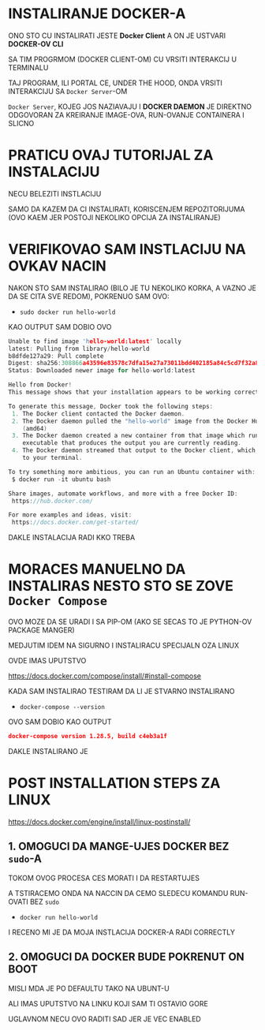 # INSTALIRANJE DOCKER-A

ONO STO CU INSTALIRATI JESTE **Docker Client** A ON JE USTVARI **DOCKER-OV CLI**

SA TIM PROGRMOM (DOCKER CLIENT-OM) CU VRSITI INTERAKCIJ U TERMINALU

TAJ PROGRAM, ILI PORTAL CE, UNDER THE HOOD, ONDA VRSITI INTERAKCIJU SA `Docker Server`-OM

`Docker Server`, KOJEG JOS NAZIAVAJU I **DOCKER DAEMON** JE DIREKTNO ODGOVORAN ZA KREIRANJE IMAGE-OVA, RUN-OVANJE CONTAINERA I SLICNO

# PRATICU OVAJ TUTORIJAL ZA INSTALACIJU

NECU BELEZITI INSTLACIJU

SAMO DA KAZEM DA CI INSTALIRATI, KORISCENJEM REPOZITORIJUMA (OVO KAEM JER POSTOJI NEKOLIKO OPCIJA ZA INSTALIRANJE)

# VERIFIKOVAO SAM INSTLACIJU NA OVKAV NACIN

NAKON STO SAM INSTALIRAO (BILO JE TU NEKOLIKO KORKA, A VAZNO JE DA SE CITA SVE REDOM), POKRENUO SAM OVO:

- `sudo docker run hello-world`

KAO OUTPUT SAM DOBIO OVO

```c
Unable to find image 'hello-world:latest' locally
latest: Pulling from library/hello-world
b8dfde127a29: Pull complete 
Digest: sha256:308866a43596e83578c7dfa15e27a73011bdd402185a84c5cd7f32a88b501a24
Status: Downloaded newer image for hello-world:latest

Hello from Docker!
This message shows that your installation appears to be working correctly.

To generate this message, Docker took the following steps:
 1. The Docker client contacted the Docker daemon.
 2. The Docker daemon pulled the "hello-world" image from the Docker Hub.
    (amd64)
 3. The Docker daemon created a new container from that image which runs the
    executable that produces the output you are currently reading.
 4. The Docker daemon streamed that output to the Docker client, which sent it
    to your terminal.

To try something more ambitious, you can run an Ubuntu container with:
 $ docker run -it ubuntu bash

Share images, automate workflows, and more with a free Docker ID:
 https://hub.docker.com/

For more examples and ideas, visit:
 https://docs.docker.com/get-started/

```

DAKLE INSTALACIJA RADI KKO TREBA

# MORACES MANUELNO DA INSTALIRAS NESTO STO SE ZOVE `Docker Compose`

OVO MOZE DA SE URADI I SA PIP-OM (AKO SE SECAS TO JE PYTHON-OV PACKAGE MANGER)

MEDJUTIM IDEM NA SIGURNO I INSTALIRACU SPECIJALN OZA LINUX

OVDE IMAS UPUTSTVO

<https://docs.docker.com/compose/install/#install-compose>

KADA SAM INSTALIRAO TESTIRAM DA LI JE STVARNO INSTALIRANO

- `docker-compose --version`

OVO SAM DOBIO KAO OUTPUT

```json
docker-compose version 1.28.5, build c4eb3a1f
```

DAKLE INSTALIRANO JE

# POST INSTALLATION STEPS ZA LINUX

<https://docs.docker.com/engine/install/linux-postinstall/>

## 1. OMOGUCI DA MANGE-UJES DOCKER BEZ `sudo`-A

TOKOM OVOG PROCESA CES MORATI I DA RESTARTUJES

A TSTIRACEMO ONDA NA NACCIN DA CEMO SLEDECU KOMANDU RUN-OVATI BEZ `sudo`

- `docker run hello-world`

I RECENO MI JE DA MOJA INSTLACIJA DOCKER-A RADI CORRECTLY

## 2. OMOGUCI DA DOCKER BUDE POKRENUT ON BOOT

MISLI MDA JE PO DEFAULTU TAKO NA UBUNT-U

ALI IMAS UPUTSTVO NA LINKU KOJI SAM TI OSTAVIO GORE

UGLAVNOM NECU OVO RADITI SAD JER JE VEC ENABLED

